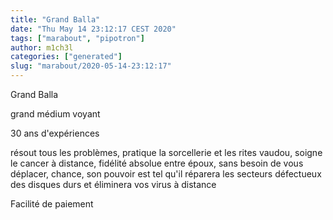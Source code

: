 ```yaml
---
title: "Grand Balla"
date: "Thu May 14 23:12:17 CEST 2020"
tags: ["marabout", "pipotron"]
author: m1ch3l
categories: ["generated"]
slug: "marabout/2020-05-14-23:12:17"
---
```


Grand Balla

grand médium voyant

30 ans d'expériences

résout tous les problèmes, pratique la sorcellerie et les rites vaudou, soigne le cancer à distance, fidélité absolue entre époux, sans besoin de vous déplacer, chance, son pouvoir est tel qu'il réparera les secteurs défectueux des disques durs et éliminera vos virus à distance

Facilité de paiement
